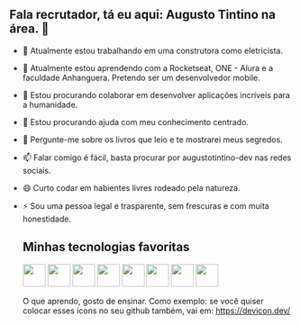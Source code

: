 ## Fala recrutador, tá eu aqui: Augusto Tintino na área. 👋

- 🔭 Atualmente estou trabalhando em uma construtora como eletricista.
- 🌱 Atualmente estou aprendendo com a Rocketseat, ONE - Alura e a faculdade Anhanguera. Pretendo ser um desenvolvedor mobile.
- 👯 Estou procurando colaborar em desenvolver aplicações incríveis para a humanidade.
- 🤔 Estou procurando ajuda com meu conhecimento centrado.
- 💬 Pergunte-me sobre os livros que leio e te mostrarei meus segredos.
- 📫 Falar comigo é fácil, basta procurar por augustotintino-dev nas redes sociais.
- 😄 Curto codar em habientes livres rodeado pela natureza.
- ⚡ Sou uma pessoa legal e trasparente, sem frescuras e com muita honestidade.

  ## Minhas tecnologias favoritas
            
  <img src="https://cdn.jsdelivr.net/gh/devicons/devicon@latest/icons/android/android-plain-wordmark.svg" width="40" height="40" />
  
  <img src="https://cdn.jsdelivr.net/gh/devicons/devicon@latest/icons/javascript/javascript-original.svg" width="40" height="40" />
  
  <img src="https://cdn.jsdelivr.net/gh/devicons/devicon@latest/icons/css3/css3-original-wordmark.svg" width="40" height="40" />
  
  <img src="https://cdn.jsdelivr.net/gh/devicons/devicon@latest/icons/reactnative/reactnative-original-wordmark.svg" width="40" height="40" />

  <img src="https://cdn.jsdelivr.net/gh/devicons/devicon@latest/icons/typescript/typescript-original.svg" width="40" height="40" />
  
  <img src="https://cdn.jsdelivr.net/gh/devicons/devicon@latest/icons/apple/apple-original.svg" width="40" height="40" />
  
  <img src="https://cdn.jsdelivr.net/gh/devicons/devicon@latest/icons/bash/bash-original.svg" width="40" height="40" />
                  
  <img src="https://cdn.jsdelivr.net/gh/devicons/devicon@latest/icons/docker/docker-original-wordmark.svg" width="40" height="40" />

  O que aprendo, gosto de ensinar. Como exemplo: se você quiser colocar esses ícons no seu github também, vai em: https://devicon.dev/
  
  
                
          
          
          
          
